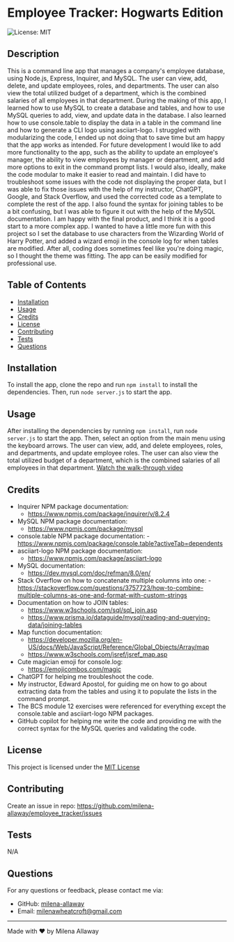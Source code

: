 # Employee Tracker: Hogwarts Edition
![License: MIT](https://img.shields.io/badge/License-MIT-yellow.svg)

## Description
This is a command line app that manages a company's employee database, using Node.js, Express, Inquirer, and MySQL. The user can view, add, delete, and update employees, roles, and departments. The user can also view the total utilized budget of a department, which is the combined salaries of all employees in that department. During the making of this app, I learned how to use MySQL to create a database and tables, and how to use MySQL queries to add, view, and update data in the database. I also learned how to use console.table to display the data in a table in the command line and how to generate a CLI logo using asciiart-logo. I struggled with modularizing the code, I ended up not doing that to save time but am happy that the app works as intended. For future development I would like to add more functionality to the app, such as the ability to update an employee's manager, the ability to view employees by manager or department, and add more options to exit in the command prompt lists. I would also, ideally, make the code modular to make it easier to read and maintain. I did have to troubleshoot some issues with the code not displaying the proper data, but I was able to fix those issues with the help of my instructor, ChatGPT, Google, and Stack Overflow, and used the corrected code as a template to complete the rest of the app. I also found the syntax for joining tables to be a bit confusing, but I was able to figure it out with the help of the MySQL documentation. I am happy with the final product, and I think it is a good start to a more complex app. I wanted to have a little more fun with this project so I set the database to use characters from the Wizarding World of Harry Potter, and added a wizard emoji in the console log for when tables are modified. After all, coding does sometimes feel like you're doing magic, so I thought the theme was fitting. The app can be easily modified for professional use.

## Table of Contents
- [Installation](#Installation)
- [Usage](#Usage)
- [Credits](#Credits)
- [License](#License)
- [Contributing](#Contributing)
- [Tests](#Tests)
- [Questions](#Questions)

## Installation
To install the app, clone the repo and run `npm install` to install the dependencies. Then, run `node server.js` to start the app.

## Usage
After installing the dependencies by running `npm install`, run `node server.js` to start the app. Then, select an option from the main menu using the keyboard arrows. The user can view, add, and delete employees, roles, and departments, and update employee roles. The user can also view the total utilized budget of a department, which is the combined salaries of all employees in that department.
[Watch the walk-through video](https://drive.google.com/file/d/1TFGFSzI1cPNX1knYc9nwz1_sBq1CEn5I/view)

## Credits
- Inquirer NPM package documentation: 
  - https://www.npmjs.com/package/inquirer/v/8.2.4
- MySQL NPM package documentation:
    - https://www.npmjs.com/package/mysql
- console.table NPM package documentation:
    -https://www.npmjs.com/package/console.table?activeTab=dependents
- asciiart-logo NPM package documentation:
    - https://www.npmjs.com/package/asciiart-logo
- MySQL documentation:
    - https://dev.mysql.com/doc/refman/8.0/en/
- Stack Overflow on how to concatenate multiple columns into one:
    -https://stackoverflow.com/questions/3757723/how-to-combine-multiple-columns-as-one-and-format-with-custom-strings
- Documentation on how to JOIN tables:
    - https://www.w3schools.com/sql/sql_join.asp
    - https://www.prisma.io/dataguide/mysql/reading-and-querying-data/joining-tables
- Map function documentation:
    - https://developer.mozilla.org/en-US/docs/Web/JavaScript/Reference/Global_Objects/Array/map
    - https://www.w3schools.com/jsref/jsref_map.asp
- Cute magician emoji for console.log:
    - https://emojicombos.com/magic
- ChatGPT for helping me troubleshoot the code.
- My instructor, Edward Apostol, for guiding me on how to go about extracting data from the tables and using it to populate the lists in the command prompt.
- The BCS module 12 exercises were referenced for everything except the console.table and asciiart-logo NPM packages.
- GitHub copilot for helping me write the code and providing me with the correct syntax for the MySQL queries and validating the code.

## License
  This project is licensed under the [MIT License](https://opensource.org/licenses/MIT)

## Contributing
Create an issue in repo: https://github.com/milena-allaway/employee_tracker/issues

## Tests
N/A

## Questions
For any questions or feedback, please contact me via:
- GitHub: [milena-allaway](https://github.com/milena-allaway)
- Email: [milenawheatcroft@gmail.com](mailto:milenawheatcroft@gmail.com)

***

Made with ❤️ by Milena Allaway
